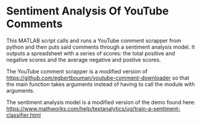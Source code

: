 # Sentiment Analysis Of YouTube Comments
This MATLAB script calls and runs a YouTube comment scrapper from python and then puts said comments through a sentiment analysis model. It
outputs a spreadsheet with a series of scores: the total positive and negative scores and the average negative and postive scores. 

The YouTube comment scrapper is a modified version of https://github.com/egbertbouman/youtube-comment-downloader so that the main function 
takes arguments instead of having to call the module with arguments. 

The sentiment analysis model is a modified version of the demo found here: https://www.mathworks.com/help/textanalytics/ug/train-a-sentiment-classifier.html
